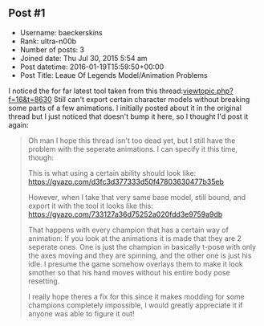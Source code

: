 ## Post #1
- Username: baeckerskins
- Rank: ultra-n00b
- Number of posts: 3
- Joined date: Thu Jul 30, 2015 5:54 am
- Post datetime: 2016-01-19T15:59:50+00:00
- Post Title: Leaue Of Legends Model/Animation Problems

I noticed the for far latest tool taken from this thread:[viewtopic.php?f=16&t=8630](http://forum.xentax.com/viewtopic.php?f=16&t=8630)
Still can't export certain character models without breaking some parts of a few animations.
I initially posted about it in the original thread but I just noticed that doesn't bump it here, so I thought I'd post it again:

> Oh man I hope this thread isn't too dead yet, but I still have the problem with the seperate animations. I can specify it this time, though:
>
> This is what using a certain ability should look like: https://gyazo.com/d3fc3d377333d50f47803630477b35eb
>
> However, when I take that very same base model, still bound, and export it with the tool it looks like this: https://gyazo.com/733127a36d75252a020fdd3e9759a9db
>
> 
>
> That happens with every champion that has a certain way of animation: If you look at the animations it is made that they are 2 seperate ones. One is just the champion in basically t-pose with only the axes moving and they are spinning, and the other one is just his idle. I presume the game somehow overlays them to make it look smother so that his hand moves without his entire body pose resetting.
>
> I really hope theres a fix for this since it makes modding for some champions completely impossible, I would greatly appreciate it if anyone was able to figure it out!
